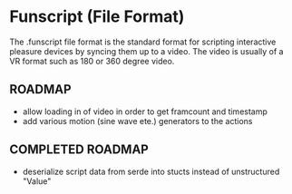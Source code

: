 # Funscript (File Format)

The .funscript file format is the standard format for scripting interactive pleasure devices by syncing them up to a video. The video is usually of a  VR format such as 180 or 360 degree video.

## ROADMAP
- allow loading in of video in order to get framcount and timestamp
- add various motion (sine wave ete.) generators to the actions
  
## COMPLETED ROADMAP
- deserialize script data from serde into stucts instead of unstructured "Value"
